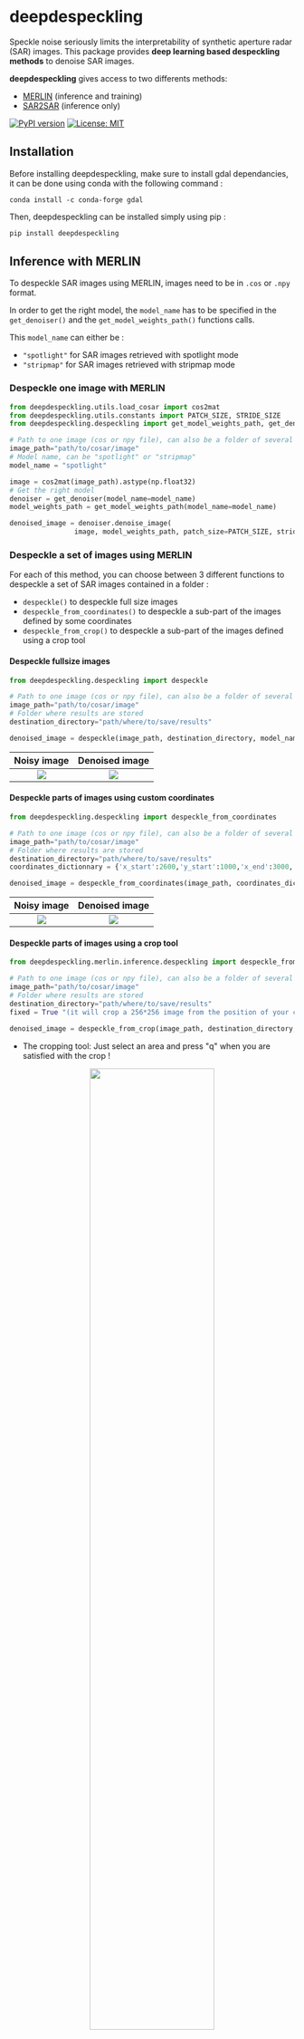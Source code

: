 # deepdespeckling 

Speckle noise seriously limits the interpretability of synthetic aperture radar (SAR) images. This package provides <strong>deep learning based despeckling methods</strong> to denoise SAR images. 

<strong>deepdespeckling</strong> gives access to two differents methods: 

* [MERLIN](https://arxiv.org/pdf/2110.13148.pdf) (inference and training)
* [SAR2SAR](https://arxiv.org/pdf/2006.15037.pdf) (inference only)


[![PyPI version](https://badge.fury.io/py/deepdespeckling.svg)](https://badge.fury.io/py/deepdespeckling)
[![License: MIT](https://img.shields.io/badge/License-MIT-yellow.svg)](https://opensource.org/licenses/MIT)

## Installation

Before installing deepdespeckling, make sure to install gdal dependancies, it can be done using conda with the following command : 
```
conda install -c conda-forge gdal
```

Then, deepdespeckling can be installed simply using pip :

```python
pip install deepdespeckling
```


## Inference with MERLIN

To despeckle SAR images using MERLIN, images need to be in `.cos` or `.npy` format.

In order to get the right model, the `model_name` has to be specified in the `get_denoiser()` and the `get_model_weights_path()` functions calls.

This `model_name` can either be :
- `"spotlight"` for SAR images retrieved with spotlight mode 
- `"stripmap"` for SAR images retrieved with stripmap mode


### Despeckle one image with MERLIN

```python
from deepdespeckling.utils.load_cosar import cos2mat
from deepdespeckling.utils.constants import PATCH_SIZE, STRIDE_SIZE
from deepdespeckling.despeckling import get_model_weights_path, get_denoiser

# Path to one image (cos or npy file), can also be a folder of several images
image_path="path/to/cosar/image"
# Model name, can be "spotlight" or "stripmap"
model_name = "spotlight"

image = cos2mat(image_path).astype(np.float32)
# Get the right model
denoiser = get_denoiser(model_name=model_name)
model_weights_path = get_model_weights_path(model_name=model_name)

denoised_image = denoiser.denoise_image(
                image, model_weights_path, patch_size=PATCH_SIZE, stride_size=STRIDE_SIZE)
```

### Despeckle a set of images using MERLIN

For each of this method, you can choose between 3 different functions to despeckle a set of SAR images contained in a folder : 

* `despeckle()` to despeckle full size images
* `despeckle_from_coordinates()` to despeckle a sub-part of the images defined by some coordinates
* `despeckle_from_crop()` to despeckle a sub-part of the images defined using a crop tool

#### Despeckle fullsize images

```python
from deepdespeckling.despeckling import despeckle

# Path to one image (cos or npy file), can also be a folder of several images
image_path="path/to/cosar/image"
# Folder where results are stored
destination_directory="path/where/to/save/results"

denoised_image = despeckle(image_path, destination_directory, model_name="spotlight")
```
Noisy image             |  Denoised image
:----------------------:|:-------------------------:
![](img/entire/noisy.png)  |  ![](img/entire/denoised.png)

#### Despeckle parts of images using custom coordinates

```python
from deepdespeckling.despeckling import despeckle_from_coordinates

# Path to one image (cos or npy file), can also be a folder of several images
image_path="path/to/cosar/image"
# Folder where results are stored
destination_directory="path/where/to/save/results"
coordinates_dictionnary = {'x_start':2600,'y_start':1000,'x_end':3000,'y_end':1200}

denoised_image = despeckle_from_coordinates(image_path, coordinates_dict, destination_directory, model_name="spotlight")
```

Noisy image             |  Denoised image
:----------------------:|:-------------------------:
![](img/coordinates/noisy_test_image_data.png)  |  ![](img/coordinates/denoised_test_image_data.png)

#### Despeckle parts of images using a crop tool

```python
from deepdespeckling.merlin.inference.despeckling import despeckle_from_crop

# Path to one image (cos or npy file), can also be a folder of several images
image_path="path/to/cosar/image"
# Folder where results are stored
destination_directory="path/where/to/save/results"
fixed = True "(it will crop a 256*256 image from the position of your click)" or False "(you will draw free-handly the area of your interest)"

denoised_image = despeckle_from_crop(image_path, destination_directory, model_name="spotlight", fixed=False)
```

* The cropping tool: Just select an area and press "q" when you are satisfied with the crop !

<p align="center">
  <img src="img/crop/crop_example.png" width="66%" class="center">
</p>

* The results:

Noisy cropped image                     |           Denoised cropped image
:-----------------------------------------------------------:|:------------------------------------------:
 <img src="img/crop/noisy_test_image_data.png" width="100%"> | <img src="img/crop/denoised_test_image_data.png" width="1000%">

## Inference with SAR2SAR

To despeckle SAR images using SAR2SAR, images need to be in `.tiff` or `.npy` format.

In order to get the right model, the `model_name` has to be specified in the `get_denoiser()` and the `get_model_weights_path()` functions calls.

The `model_name` has therefore to be set to `"sar2sar"`. Then, <strong>the despeckling functions work the same as with MERLIN.</strong>


### Despeckle one image with SAR2SAR

```python
from deepdespeckling.utils.load_cosar import cos2mat
from deepdespeckling.utils.constants import PATCH_SIZE, STRIDE_SIZE
from deepdespeckling.despeckling import get_model_weights_path, get_denoiser

# Path to one image (tiff or npy file), can also be a folder of several images
image_path="path/to/cosar/image"
# Model name, can be "spotlight" or "stripmap"
model_name = "sar2sar"

# Works exactly the same as with MERLIN
image = cos2mat(image_path).astype(np.float32)
# Get the right model
denoiser = get_denoiser(model_name=model_name)
model_weights_path = get_model_weights_path(model_name=model_name)

denoised_image = denoiser.denoise_image(
                image, model_weights_path, patch_size=PATCH_SIZE, stride_size=STRIDE_SIZE)
```

- Example of result with SAR2SAR :


Noisy image             |  Denoised image
:----------------------:|:-------------------------:
![](img/entire/sar2sar_noisy.png)  |  ![](img/entire/sar2sar_denoised.png)


## Training MERLIN

1) I want to train my own model from scratch:
```python
from deepdespeckling.merlin.training.train import create_model, fit_model
nb_epoch=1

# schedule the learning rate
lr = 0.001 * np.ones([nb_epoch])
lr[6:20] = lr[0]/10
lr[20:] = lr[0]/100
seed=1

training_set_directory="path/to/the/training/data"
validation_set_directory="path/to/the/test/data"
save_directory="path/where/to/save/results"
sample_directory="path/to/sample/data"
from_pretrained=False

model=create_model(batch_size=12,val_batch_size=1,device=torch.device("cuda:0" if torch.cuda.is_available() else "cpu"),from_pretrained=from_pretrained)
fit_model(model, lr, nb_epoch, training_set_directory, validation_set_directory, sample_directory, save_directory, seed=2)

```

2) I want to train a model using the pre-trained version :
```python
from deepdespeckling.merlin.training.train import create_model, fit_model
from deepdespeckling.merlin.training.model import Model

nb_epoch=1

# schedule the learning rate
lr = 0.001 * np.ones([nb_epoch])
lr[6:20] = lr[0]/10
lr[20:] = lr[0]/100

training_set_directory="path/to/the/training/data"
validation_set_directory="path/to/the/test/data"
save_directory="path/where/to/save/results"
sample_directory="path/to/sample/data"
from_pretrained=True

model=create_model(Model, batch_size=12, val_batch_size=1, device=torch.device("cuda:0" if torch.cuda.is_available() else "cpu"), from_pretrained=from_pretrained)
fit_model(model, lr, nb_epoch, training_set_directory, validation_set_directory, sample_directory, save_directory, seed=2)
```

## Authors

* [Emanuele Dalsasso](https://emanueledalsasso.github.io/) (Researcher at ECEO, EPFL)
* [Hadrien Mariaccia](https://www.linkedin.com/in/hadrien-mar/) (Hi! PARIS Research Machine Learning Engineer)

## Former contributors 

* [Youcef Kemiche](https://www.linkedin.com/in/youcef-kemiche-3095b9174/) (Former Hi! PARIS Research Machine Learning Engineer)
* [Pierre Blanchard](https://www.linkedin.com/in/pierre-blanchard-28245462/) (Former Hi! PARIS Engineer)


# References

[1] DALSASSO, Emanuele, DENIS, Loïc, et TUPIN, Florence. [As if by magic: self-supervised training of deep despeckling networks with MERLIN](https://arxiv.org/pdf/2110.13148.pdf). IEEE Transactions on Geoscience and Remote Sensing, 2021, vol. 60, p. 1-13.

[2] DALSASSO, Emanuele, DENIS, Loïc, et TUPIN, Florence. [SAR2SAR: a semi-supervised despeckling algorithm for SAR images](https://arxiv.org/pdf/2006.15037.pdf). IEEE Journal of Selected Topics in Applied Earth Observations and Remote Sensing (Early Access), 2020
